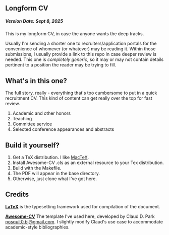 ## Longform CV

##### Version Date: Sept 8, 2025

This is my longform CV, in case the anyone wants the deep tracks. 

Usually I'm sending a shorter one to recruiters/application portals for the convenience of whomever (or whatever) may be reading it. Within those submissions, I usually provide a link to this repo in case deeper review is needed. This one is _completely generic_, so it may or may not contain details pertinent to a position the reader may be trying to fill.

## What's in this one?

The full story, really - everything that's too cumbersome to put in a quick recruitment CV. This kind of content can get really over the top for fast review.

1. Academic and other honors
1. Teaching
1. Committee service
1. Selected conference appearances and abstracts

## Build it yourself?

1. Get a TeX distribution. I like [MacTeX](https://www.tug.org/mactex/).
2. Install Awesome-CV .cls as an external resource to your Tex distribution.
3. Build with the Makefile.
4. The PDF will appear in the base directory.
5. Otherwise, just clone what I've got here.

## Credits

[**LaTeX**](https://www.latex-project.org) is the typesetting framework used for compilation of the document.

[**Awesome-CV**](https://github.com/posquit0/Awesome-CV) The template I've used here, developed by Claud D. Park <posquit0.bj@gmail.com>. I slightly modify Claud's use case to accommodate academic-style bibliographies.